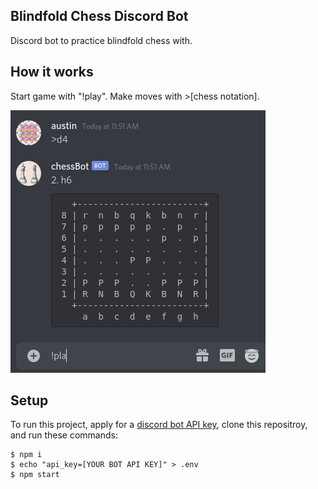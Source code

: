 ## Blindfold Chess Discord Bot
Discord bot to practice blindfold chess with.

## How it works
Start game with "!play". Make moves with >[chess notation].

![](demo.gif)

## Setup
To run this project, apply for a [discord bot API key](https://discord.com/developers/applications), clone this repositroy, and run these commands:
```
$ npm i
$ echo "api_key=[YOUR BOT API KEY]" > .env
$ npm start
```
